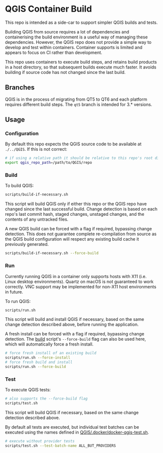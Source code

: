 # QGIS Container Build

This repo is intended as a side-car to support simpler QGIS builds and tests.

Building QGIS from source requires a lot of dependencies and containerising the build environment is a useful way of managing these dependencies. However, the QGIS repo does not provide a simple way to develop and test within containers. Container supports is limited and appears to focus on CI rather than development.

This repo uses containers to execute build steps, and retains build products in a host directory, so that subsequent builds execute much faster. It avoids building if source code has not changed since the last build.

## Branches

QGIS is in the process of migrating from QT5 to QT6 and each platform requires different build steps. The `qt5` branch is intended for 3.* versions.

## Usage

### Configuration

By default this repo expects the QGIS source code to be available at `./../QGIS`. If this is not correct:

```sh
# if using a relative path it should be relative to this repo's root directory
export qgis_repo_path=/path/to/QGIS/repo
```

### Build

To build QGIS:

```sh
scripts/build-if-necessary.sh
```

This script will build QGIS only if either this repo or the QGIS repo have changed since the last successful build. Change detection is based on each repo's last commit hash, staged changes, unstaged changes, and the contents of any untracked files.

A new QGIS build can be forced with a flag if required, bypassing change detection. This does not guarantee complete re-compilation from source as the QGIS build configuration will respect any existing build cache it previously generated.

```sh
scripts/build-if-necessary.sh --force-build
```

### Run

Currently running QGIS in a container only supports hosts with X11 (i.e. Linux desktop environments). Quartz on macOS is not guaranteed to work correctly. VNC support may be implemented for non-X11 host environments in future. 

To run QGIS:

```sh
scripts/run.sh
```

This script will build and install QGIS if necessary, based on the same change detection described above, before running the application. 

A fresh install can be forced with a flag if required, bypassing change detection. The [build](#build) script's `--force-build` flag can also be used here, which will automatically force a fresh install.

```sh
# force fresh install of an existing build
scripts/run.sh --force-install
# force fresh build and install
scripts/run.sh --force-build
```

### Test

To execute QGIS tests:

```sh
# also supports the --force-build flag
scripts/test.sh
```

This script will build QGIS if necessary, based on the same change detection described above.

By default all tests are executed, but individual test batches can be executed using the names defined in [QGIS/.docker/docker-qgis-test.sh](https://github.com/qgis/QGIS/blob/master/.docker/docker-qgis-test.sh).

```sh
# execute without provider tests
scripts/test.sh --test-batch-name ALL_BUT_PROVIDERS
```
